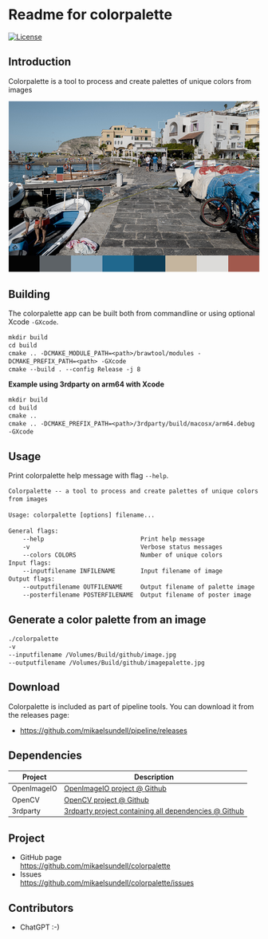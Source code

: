 Readme for colorpalette
==================

[![License](https://img.shields.io/badge/license-BSD%203--Clause-blue.svg?style=flat-square)](https://github.com/mikaelsundell/logctool/blob/master/README.md)

Introduction
------------

Colorpalette is a tool to process and create palettes of unique colors from images

![Sample image or figure.](images/image.png 'colorpalette')

Building
--------

The colorpalette app can be built both from commandline or using optional Xcode `-GXcode`.

```shell
mkdir build
cd build
cmake .. -DCMAKE_MODULE_PATH=<path>/brawtool/modules -DCMAKE_PREFIX_PATH=<path> -GXcode
cmake --build . --config Release -j 8
```

**Example using 3rdparty on arm64 with Xcode**

```shell
mkdir build
cd build
cmake ..
cmake .. -DCMAKE_PREFIX_PATH=<path>/3rdparty/build/macosx/arm64.debug -GXcode
```

Usage
-----

Print colorpalette help message with flag ```--help```.

```shell
Colorpalette -- a tool to process and create palettes of unique colors from images

Usage: colorpalette [options] filename...

General flags:
    --help                           Print help message
    -v                               Verbose status messages
    --colors COLORS                  Number of unique colors
Input flags:
    --inputfilename INFILENAME       Input filename of image
Output flags:
    --outputfilename OUTFILENAME     Output filename of palette image
    --posterfilename POSTERFILENAME  Output filename of poster image
```


Generate a color palette from an image
--------

```shell
./colorpalette
-v
--inputfilename /Volumes/Build/github/image.jpg
--outputfilename /Volumes/Build/github/imagepalette.jpg
```

Download
---------

Colorpalette is included as part of pipeline tools. You can download it from the releases page:

* https://github.com/mikaelsundell/pipeline/releases

Dependencies
-------------

| Project     | Description |
| ----------- | ----------- |
| OpenImageIO | [OpenImageIO project @ Github](https://github.com/OpenImageIO/oiio)
| OpenCV      | [OpenCV project @ Github](https://github.com/opencv/opencv)
| 3rdparty    | [3rdparty project containing all dependencies @ Github](https://github.com/mikaelsundell/3rdparty)


Project
-------

* GitHub page   
https://github.com/mikaelsundell/colorpalette
* Issues   
https://github.com/mikaelsundell/colorpalette/issues


Contributors
---------

* ChatGPT :-)
